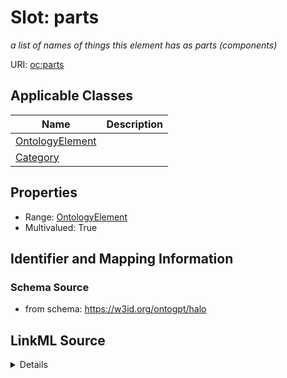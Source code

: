 # Slot: parts
_a list of names of things this element has as parts (components)_


URI: [oc:parts](http://w3id.org/ontogpt/ontology-class-templateparts)



<!-- no inheritance hierarchy -->




## Applicable Classes

| Name | Description |
| --- | --- |
[OntologyElement](OntologyElement.md) | 
[Category](Category.md) | 






## Properties

* Range: [OntologyElement](OntologyElement.md)
* Multivalued: True








## Identifier and Mapping Information







### Schema Source


* from schema: https://w3id.org/ontogpt/halo




## LinkML Source

<details>
```yaml
name: parts
description: a list of names of things this element has as parts (components)
from_schema: https://w3id.org/ontogpt/halo
rank: 1000
multivalued: true
alias: parts
owner: OntologyElement
domain_of:
- OntologyElement
inverse: part_of
range: OntologyElement

```
</details>